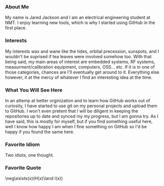 ### About Me
My name is Jared Jackson and I am an electrical engineering student at NMT. I enjoy learning new tools, which is why I started using GitHub in the first place.

### Interests
My interests wax and wane like the tides, orbital precession, sunspots, and I wouldn't be suprised if tea leaves were involved somehow too. With that being said, my main areas of interest are embedded systems, RF systems, measurment/calibration equipment, computers, OSS... etc. If it is in one of those categories, chances are I'll eventually get around to it. Everything else however, it at the mercy of whatever I find an interesting idea at the time.

### What You Will See Here
In an attemp at better orginization and to learn how GitHub works out of curiosity, I have started to use git on my personal projects and upload them to GitHub. I won't even pretent that I will be diligent in keeping the repositories up to date and synced my my progress, but I am gonna try. As I have said, this is mostly for myself, but if you find something useful here, well I know how happy I am when I fine something on GitHub so I'd be happy if you found the same here.

### Favorite Idiom
Two idiots, one thought.

### Favorite Quote
\neg\exists(x)(H(x)\land I(x))
